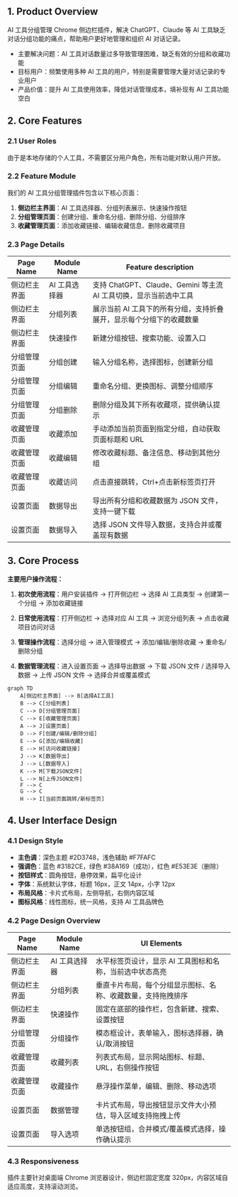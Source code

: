 ## 1. Product Overview

AI 工具分组管理 Chrome 侧边栏插件，解决 ChatGPT、Claude 等 AI 工具缺乏对话分组功能的痛点，帮助用户更好地管理和组织 AI 对话记录。

- 主要解决问题：AI 工具对话数量过多导致管理困难，缺乏有效的分组和收藏功能
- 目标用户：频繁使用多种 AI 工具的用户，特别是需要管理大量对话记录的专业用户
- 产品价值：提升 AI 工具使用效率，降低对话管理成本，填补现有 AI 工具功能空白

## 2. Core Features

### 2.1 User Roles

由于是本地存储的个人工具，不需要区分用户角色，所有功能对默认用户开放。

### 2.2 Feature Module

我们的 AI 工具分组管理插件包含以下核心页面：

1. **侧边栏主界面**：AI 工具选择器、分组列表展示、快速操作按钮
2. **分组管理页面**：创建分组、重命名分组、删除分组、分组排序
3. **收藏管理页面**：添加收藏链接、编辑收藏信息、删除收藏项目

### 2.3 Page Details

| Page Name    | Module Name   | Feature description                                                  |
| ------------ | ------------- | -------------------------------------------------------------------- |
| 侧边栏主界面 | AI 工具选择器 | 支持 ChatGPT、Claude、Gemini 等主流 AI 工具切换，显示当前选中工具    |
| 侧边栏主界面 | 分组列表      | 展示当前 AI 工具下的所有分组，支持折叠展开，显示每个分组下的收藏数量 |
| 侧边栏主界面 | 快速操作      | 新建分组按钮、搜索功能、设置入口                                     |
| 分组管理页面 | 分组创建      | 输入分组名称，选择图标，创建新分组                                   |
| 分组管理页面 | 分组编辑      | 重命名分组、更换图标、调整分组顺序                                   |
| 分组管理页面 | 分组删除      | 删除分组及其下所有收藏项，提供确认提示                               |
| 收藏管理页面 | 收藏添加      | 手动添加当前页面到指定分组，自动获取页面标题和 URL                   |
| 收藏管理页面 | 收藏编辑      | 修改收藏标题、备注信息、移动到其他分组                               |
| 收藏管理页面 | 收藏访问      | 点击直接跳转，Ctrl+点击新标签页打开                                  |
| 设置页面     | 数据导出      | 导出所有分组和收藏数据为 JSON 文件，支持一键下载                     |
| 设置页面     | 数据导入      | 选择 JSON 文件导入数据，支持合并或覆盖现有数据                       |

## 3. Core Process

**主要用户操作流程：**

1. **初次使用流程**：用户安装插件 → 打开侧边栏 → 选择 AI 工具类型 → 创建第一个分组 → 添加收藏链接

2. **日常使用流程**：打开侧边栏 → 选择对应 AI 工具 → 浏览分组列表 → 点击收藏项目访问对话

3. **管理操作流程**：选择分组 → 进入管理模式 → 添加/编辑/删除收藏 → 重命名/删除分组

4. **数据管理流程**：进入设置页面 → 选择导出数据 → 下载 JSON 文件 / 选择导入数据 → 上传 JSON 文件 → 选择合并或覆盖模式

```mermaid
graph TD
    A[侧边栏主界面] --> B[选择AI工具]
    B --> C[分组列表]
    C --> D[分组管理页面]
    C --> E[收藏管理页面]
    A --> J[设置页面]
    D --> F[创建/编辑/删除分组]
    E --> G[添加/编辑收藏]
    E --> H[访问收藏链接]
    J --> K[数据导出]
    J --> L[数据导入]
    K --> M[下载JSON文件]
    L --> N[上传JSON文件]
    F --> C
    G --> C
    H --> I[当前页面跳转/新标签页]
```

## 4. User Interface Design

### 4.1 Design Style

- **主色调**：深色主题 #2D3748，浅色辅助 #F7FAFC
- **强调色**：蓝色 #3182CE，绿色 #38A169（成功），红色 #E53E3E（删除）
- **按钮样式**：圆角按钮，悬停效果，扁平化设计
- **字体**：系统默认字体，标题 16px，正文 14px，小字 12px
- **布局风格**：卡片式布局，左侧导航，右侧内容区域
- **图标风格**：线性图标，统一风格，支持 AI 工具品牌色

### 4.2 Page Design Overview

| Page Name    | Module Name   | UI Elements                                                  |
| ------------ | ------------- | ------------------------------------------------------------ |
| 侧边栏主界面 | AI 工具选择器 | 水平标签页设计，显示 AI 工具图标和名称，当前选中状态高亮     |
| 侧边栏主界面 | 分组列表      | 垂直卡片布局，每个分组显示图标、名称、收藏数量，支持拖拽排序 |
| 侧边栏主界面 | 快速操作      | 固定在底部的操作栏，包含新建、搜索、设置按钮                 |
| 分组管理页面 | 分组操作      | 模态框设计，表单输入，图标选择器，确认/取消按钮              |
| 收藏管理页面 | 收藏列表      | 列表式布局，显示网站图标、标题、URL，右侧操作按钮            |
| 收藏管理页面 | 收藏操作      | 悬浮操作菜单，编辑、删除、移动选项                           |
| 设置页面     | 数据管理      | 卡片式布局，导出按钮显示文件大小预估，导入区域支持拖拽上传   |
| 设置页面     | 导入选项      | 单选按钮组，合并模式/覆盖模式选择，操作确认提示              |

### 4.3 Responsiveness

插件主要针对桌面端 Chrome 浏览器设计，侧边栏固定宽度 320px，内容区域自适应高度，支持滚动浏览。
